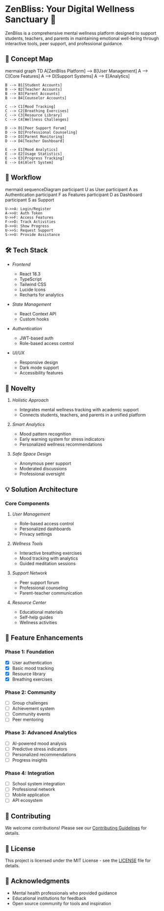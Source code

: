 # ZenBliss: Your Digital Wellness Sanctuary 🌿

ZenBliss is a comprehensive mental wellness platform designed to support students, teachers, and parents in maintaining emotional well-being through interactive tools, peer support, and professional guidance.

## 🎯 Concept Map

mermaid
graph TD
    A[ZenBliss Platform] --> B[User Management]
    A --> C[Core Features]
    A --> D[Support Systems]
    A --> E[Analytics]

    B --> B1[Student Accounts]
    B --> B2[Teacher Accounts]
    B --> B3[Parent Accounts]
    B --> B4[Counselor Accounts]

    C --> C1[Mood Tracking]
    C --> C2[Breathing Exercises]
    C --> C3[Resource Library]
    C --> C4[Wellness Challenges]

    D --> D1[Peer Support Forum]
    D --> D2[Professional Counseling]
    D --> D3[Parent Monitoring]
    D --> D4[Teacher Dashboard]

    E --> E1[Mood Analytics]
    E --> E2[Usage Statistics]
    E --> E3[Progress Tracking]
    E --> E4[Alert System]


## 🔄 Workflow

mermaid
sequenceDiagram
    participant U as User
    participant A as Authentication
    participant F as Features
    participant D as Dashboard
    participant S as Support

    U->>A: Login/Register
    A->>U: Auth Token
    U->>F: Access Features
    F->>D: Track Activities
    D->>U: Show Progress
    U->>S: Request Support
    S->>U: Provide Assistance


## 🛠 Tech Stack

- *Frontend*
  - React 18.3
  - TypeScript
  - Tailwind CSS
  - Lucide Icons
  - Recharts for analytics

- *State Management*
  - React Context API
  - Custom hooks

- *Authentication*
  - JWT-based auth
  - Role-based access control

- *UI/UX*
  - Responsive design
  - Dark mode support
  - Accessibility features

## 🌟 Novelty

1. *Holistic Approach*
   - Integrates mental wellness tracking with academic support
   - Connects students, teachers, and parents in a unified platform

2. *Smart Analytics*
   - Mood pattern recognition
   - Early warning system for stress indicators
   - Personalized wellness recommendations

3. *Safe Space Design*
   - Anonymous peer support
   - Moderated discussions
   - Professional oversight

## 💡 Solution Architecture

### Core Components

1. *User Management*
   - Role-based access control
   - Personalized dashboards
   - Privacy settings

2. *Wellness Tools*
   - Interactive breathing exercises
   - Mood tracking with analytics
   - Guided meditation sessions

3. *Support Network*
   - Peer support forum
   - Professional counseling
   - Parent-teacher communication

4. *Resource Center*
   - Educational materials
   - Self-help guides
   - Wellness activities

## 🚀 Feature Enhancements

### Phase 1: Foundation
- [x] User authentication
- [x] Basic mood tracking
- [x] Resource library
- [x] Breathing exercises

### Phase 2: Community
- [ ] Group challenges
- [ ] Achievement system
- [ ] Community events
- [ ] Peer mentoring

### Phase 3: Advanced Analytics
- [ ] AI-powered mood analysis
- [ ] Predictive stress indicators
- [ ] Personalized recommendations
- [ ] Progress insights

### Phase 4: Integration
- [ ] School system integration
- [ ] Professional network
- [ ] Mobile application
- [ ] API ecosystem

## 🤝 Contributing

We welcome contributions! Please see our [Contributing Guidelines](CONTRIBUTING.md) for details.

## 📄 License

This project is licensed under the MIT License - see the [LICENSE](LICENSE) file for details.

## 🙏 Acknowledgments

- Mental health professionals who provided guidance
- Educational institutions for feedback
- Open source community for tools and inspiration


